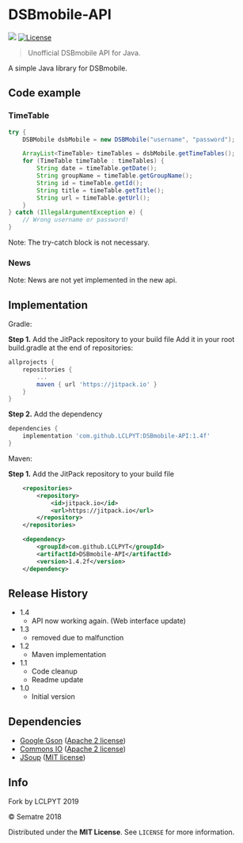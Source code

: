 # DSBmobile-API
[![](https://jitpack.io/v/LCLPYT/DSBmobile-API.svg)](https://jitpack.io/#LCLPYT/DSBmobile-API)
[![License][license-image]][license-url]
> Unofficial DSBmobile API for Java.


A simple Java library for DSBmobile.

## Code example

### TimeTable
```java
try {
	DSBMobile dsbMobile = new DSBMobile("username", "password");

	ArrayList<TimeTable> timeTables = dsbMobile.getTimeTables();
	for (TimeTable timeTable : timeTables) {
		String date = timeTable.getDate();
		String groupName = timeTable.getGroupName();
		String id = timeTable.getId();
		String title = timeTable.getTitle();
		String url = timeTable.getUrl();
	}
} catch (IllegalArgumentException e) {
	// Wrong username or password!
}
```
Note: The try-catch block is not necessary.

### News
Note: News are not yet implemented in the new api.

## Implementation
Gradle:

**Step 1.** Add the JitPack repository to your build file
Add it in your root build.gradle at the end of repositories:
```gradle
allprojects {
	repositories {
		...
		maven { url 'https://jitpack.io' }
	}
}
```
**Step 2.** Add the dependency
```gradle
dependencies {
	implementation 'com.github.LCLPYT:DSBmobile-API:1.4f'
}
```

Maven:

**Step 1.** Add the JitPack repository to your build file
```xml
	<repositories>
		<repository>
		    <id>jitpack.io</id>
		    <url>https://jitpack.io</url>
		</repository>
	</repositories>
```

```xml
	<dependency>
	    <groupId>com.github.LCLPYT</groupId>
	    <artifactId>DSBmobile-API</artifactId>
	    <version>1.4.2f</version>
	</dependency>
```

## Release History
* 1.4
    * API now working again. (Web interface update)
* 1.3
    * removed due to malfunction
* 1.2
    * Maven implementation
* 1.1
    * Code cleanup
	* Readme update
* 1.0
    * Initial version

## Dependencies
- [Google Gson](https://github.com/google/gson) ([Apache 2 license](https://github.com/google/gson/blob/master/LICENSE))
- [Commons IO](https://commons.apache.org/proper/commons-io/) ([Apache 2 license](https://github.com/google/gson/blob/master/LICENSE))
- [JSoup](https://jsoup.org/) ([MIT license](https://jsoup.org/license))

## Info
Fork by LCLPYT 2019

© Sematre 2018

Distributed under the **MIT License**. See ``LICENSE`` for more information.

[release-image]: https://img.shields.io/github/release/Sematre/DSBmobile-API.svg?style=flat-square
[release-url]: https://github.com/Sematre/DSBmobile-API/releases

[maven-image]: https://img.shields.io/maven-central/v/de.sematre.dsbmobile/DSBmobile-API.svg?style=flat-square
[maven-url]: https://search.maven.org/artifact/de.sematre.dsbmobile/DSBmobile-API/

[travis-image]: https://img.shields.io/travis/com/Sematre/DSBmobile-API.svg?style=flat-square
[travis-url]: https://travis-ci.com/Sematre/DSBmobile-API

[license-image]: https://img.shields.io/github/license/Sematre/DSBmobile-API.svg?style=flat-square
[license-url]: https://github.com/Sematre/DSBmobile-API/blob/master/LICENSE
